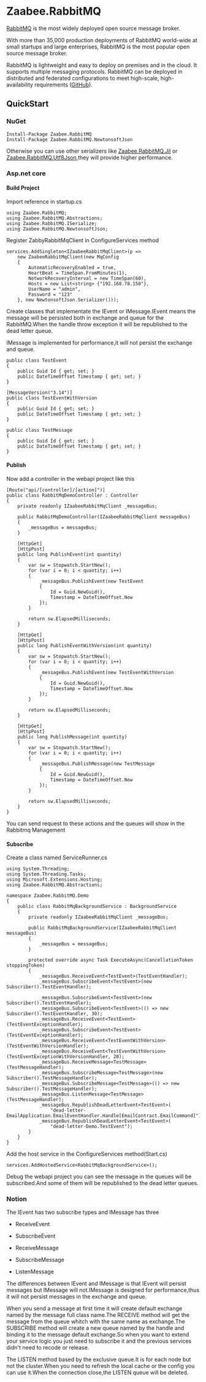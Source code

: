# Zaabee.RabbitMQ

[RabbitMQ](http://www.rabbitmq.com/) is the most widely deployed open source message broker.

With more than 35,000 production deployments of RabbitMQ world-wide at small startups and large enterprises, RabbitMQ is the most popular open source message broker.

RabbitMQ is lightweight and easy to deploy on premises and in the cloud. It supports multiple messaging protocols. RabbitMQ can be deployed in distributed and federated configurations to meet high-scale, high-availability requirements ([GitHub](https://github.com/rabbitmq/rabbitmq-server)).

## QuickStart

### NuGet

```CLI
Install-Package Zaabee.RabbitMQ
Install-Package Zaabee.RabbitMQ.NewtonsoftJson
```

Otherwise you can use other serializers like [Zaabee.RabbitMQ.Jil](https://github.com/Mutuduxf/Zaabee.RabbitMQ/tree/master/Zaabee.RabbitMQ.Jil) or [Zaabee.RabbitMQ.Utf8Json](https://github.com/Mutuduxf/Zaabee.RabbitMQ/tree/master/Zaabee.RabbitMQ.Utf8Json),they will provide higher performance.

### Asp.net core

#### Build Project

Import reference in startup.cs

```CSharp
using Zaabee.RabbitMQ;
using Zaabee.RabbitMQ.Abstractions;
using Zaabee.RabbitMQ.ISerialize;
using Zaabee.RabbitMQ.NewtonsoftJson;
```

Register ZabbyRabbitMqClient in ConfigureServices method

```CSharp
services.AddSingleton<IZaabeeRabbitMqClient>(p =>
    new ZaabeeRabbitMqClient(new MqConfig
    {
        AutomaticRecoveryEnabled = true,
        HeartBeat = TimeSpan.FromMinutes(1),
        NetworkRecoveryInterval = new TimeSpan(60),
        Hosts = new List<string> {"192.168.78.150"},
        UserName = "admin",
        Password = "123"
    }, new NewtonsoftJson.Serializer()));
```

Create classes that implementate the IEvent or IMessage.IEvent means the message will be persisted both in exchange and queue for the RabbitMQ.When the handle throw exception it will be republished to the dead letter queue.

IMessage is implemented for performance,it will not persist the exchange and queue.

```CSharp
public class TestEvent
{
    public Guid Id { get; set; }
    public DateTimeOffset Timestamp { get; set; }
}

[MessageVersion("3.14")]
public class TestEventWithVersion
{
    public Guid Id { get; set; }
    public DateTimeOffset Timestamp { get; set; }
}

public class TestMessage
{
    public Guid Id { get; set; }
    public DateTimeOffset Timestamp { get; set; }
}
```

#### Publish

Now add a controller in the webapi project like this

```CSharp
[Route("api/[controller]/[action]")]
public class RabbitMqDemoController : Controller
{
    private readonly IZaabeeRabbitMqClient _messageBus;

    public RabbitMqDemoController(IZaabeeRabbitMqClient messageBus)
    {
        _messageBus = messageBus;
    }

    [HttpGet]
    [HttpPost]
    public long PublishEvent(int quantity)
    {
        var sw = Stopwatch.StartNew();
        for (var i = 0; i < quantity; i++)
        {
            _messageBus.PublishEvent(new TestEvent
            {
                Id = Guid.NewGuid(),
                Timestamp = DateTimeOffset.Now
            });
        }

        return sw.ElapsedMilliseconds;
    }

    [HttpGet]
    [HttpPost]
    public long PublishEventWithVersion(int quantity)
    {
        var sw = Stopwatch.StartNew();
        for (var i = 0; i < quantity; i++)
        {
            _messageBus.PublishEvent(new TestEventWithVersion
            {
                Id = Guid.NewGuid(),
                Timestamp = DateTimeOffset.Now
            });
        }

        return sw.ElapsedMilliseconds;
    }

    [HttpGet]
    [HttpPost]
    public long PublishMessage(int quantity)
    {
        var sw = Stopwatch.StartNew();
        for (var i = 0; i < quantity; i++)
        {
            _messageBus.PublishMessage(new TestMessage
            {
                Id = Guid.NewGuid(),
                Timestamp = DateTimeOffset.Now
            });
        }

        return sw.ElapsedMilliseconds;
    }
}
```

You can send request to these actions and the queues will show in the Rabbitmq Management

#### Subscribe

Create a class named ServiceRunner.cs

```CSharp
using System.Threading;
using System.Threading.Tasks;
using Microsoft.Extensions.Hosting;
using Zaabee.RabbitMQ.Abstractions;

namespace Zaabee.RabbitMQ.Demo
{
    public class RabbitMqBackgroundService : BackgroundService
    {
        private readonly IZaabeeRabbitMqClient _messageBus;

        public RabbitMqBackgroundService(IZaabeeRabbitMqClient messageBus)
        {
            _messageBus = messageBus;
        }

        protected override async Task ExecuteAsync(CancellationToken stoppingToken)
        {
            _messageBus.ReceiveEvent<TestEvent>(TestEventHandler);
            _messageBus.SubscribeEvent<TestEvent>(new Subscriber().TestEventHandler);

            _messageBus.SubscribeEvent<TestEvent>(new Subscriber().TestEventHandler);
            _messageBus.SubscribeEvent<TestEvent>(() => new Subscriber().TestEventHandler, 30);
            _messageBus.ReceiveEvent<TestEvent>(TestEventExceptionHandler);
            _messageBus.SubscribeEvent<TestEvent>(TestEventExceptionHandler);
            _messageBus.ReceiveEvent<TestEventWithVersion>(TestEventWithVersionHandler);
            _messageBus.ReceiveEvent<TestEventWithVersion>(TestEventExceptionWithVersionHandler, 20);
            _messageBus.ReceiveMessage<TestMessage>(TestMessageHandler);
            _messageBus.SubscribeMessage<TestMessage>(new Subscriber().TestMessageHandler);
            _messageBus.SubscribeMessage<TestMessage>(() => new Subscriber().TestMessageHandler);
            _messageBus.ListenMessage<TestMessage>(TestMessageHandler);
            _messageBus.RepublishDeadLetterEvent<TestEvent>(
                "dead-letter-EmailApplication.EmailEventHandler.Handle[EmailContract.EmailCommand]");
            _messageBus.RepublishDeadLetterEvent<TestEvent>(
                "dead-letter-Demo.TestEvent");
        }
    }
}
```

Add the host service in the ConfigureServices method(Start.cs)

```CSharp
services.AddHostedService<RabbitMqBackgroundService>();
```

Debug the webapi project you can see the message in the queues will be subscribed.And some of them will be republished to the dead letter queues.

### Notion

The IEvent has two subscribe types and IMessage has three

* ReceiveEvent
* SubscribeEvent

* ReceiveMessage
* SubscribeMessage
* ListenMessage

The differences between IEvent and IMessage is that IEvent will persist messages but IMessage will not.IMessage is designed for performance,thus it will not persist messages in the exchange and queue.

When you send a message at first time it will create default exchange named by the message full class name.The RECEIVE method will get the message from the queue whitch with the same name as exchange.The SUBSCRIBE method will create a new queue named by the handle and binding it to the message default exchange.So when you want to extend your service logic you just need to subscribe it and the previous services didn't need to recode or release.

The LISTEN method based by the exclusive queue.It is for each node but not the cluster.When you need to refresh the local cache or the config you can use it.When the connection close,the LISTEN queue will be deleted.
